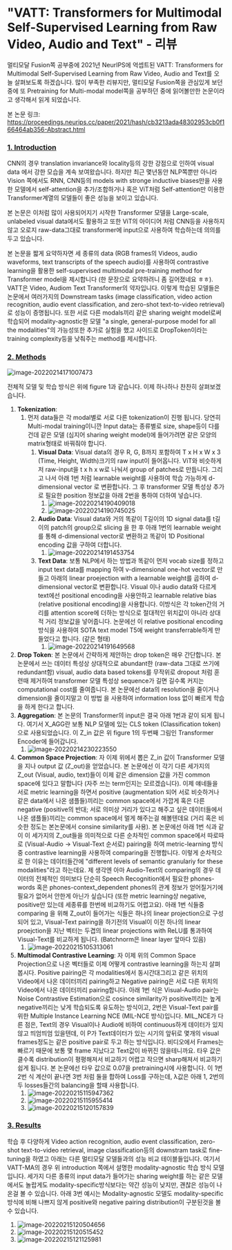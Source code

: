 # "VATT: Transformers for Multimodal Self-Supervised Learning from Raw Video, Audio and Text" - 리뷰

멀티모달 Fusion쪽 공부중에 2021년 NeurIPS에 억셉트된 VATT: Transformers for Multimodal Self-Supervised Learning from Raw Video, Audio and Text를 오늘 살펴보도록 하겠습니다. 많이 부족한 리뷰지만, 멀티모달 Fusion쪽을 관심있게 보던 중에 또 Pretraining for Multi-modal model쪽을 공부하던 중에 읽어볼만한 논문이라고 생각해서 읽게 되었습니다.

본 논문 링크: https://proceedings.neurips.cc/paper/2021/hash/cb3213ada48302953cb0f166464ab356-Abstract.html

### <u>1. Introduction</u>

CNN의 경우 translation invariance와 locality등의 강한 강점으로 인하여 visual data 에서 강한 모습을 계속 보여왔습니다. 하지만 최근 몇년동안 NLP쪽뿐만 아니라 Vision 쪽에서도 RNN, CNN등의 models with stronge inductive biases만을 사용한 모델에서 self-attention을 추가/조합하거나 혹은 ViT처럼 Self-attention만 이용한 Transformer계열의 모델들이 좋은 성능을 보이고 있습니다. 

본 논문은 이처럼 많이 사용되어지기 시작한 Transformer 모델을 Large-scale, unlabeled visual data에서도 활용하고 또한 ViT의 아이디어 처럼 CNN등을 사용하지 않고 오로지 raw-data그대로 transformer에 input으로 사용하여 학습하는데 의의를 두고 있습니다.

본 논문을 짧게 요약하자면 세 종류의 data (RGB frames의 Videos, audio waveforms, text transcripts of the speech audio)를 사용하여 contrastive learning을 활용한 self-supervised multimodal pre-training method for Transformer model을 제시합니다 (한 문장으로 요약하려니 좀 길어졌네요 ㅎㅎ). VATT은 Video, Audiom Text Transformer의 약자입니다. 이렇게 학습된 모델들은 논문에서 여러가지의 Downstream tasks (image classification, video action recognition, audio event classification, and zero-shot text-to-video retrieval)로 성능이 증명됩니다. 또한 서로 다른 modals끼리 같은 sharing weight model로써 학습되어 modality-agnostic한 모델 "a single, general-purpose model for all the modalities"의 가능성또한 추가로 실험을 했고 사이드로 DropToken이라는 training complexity등을 낮춰주는 method를 제시합니다.

### <u>2. Methods</u>

![image-20220214171007473](./../_images/image-20220214171007473.png)

전체적 모델 및 학습 방식은 위에 figure 1과 같습니다. 이제 하나하나 찬찬히 살펴보겠습니다.

1. **Tokenization**:
   1. 먼저 data들은 각 modal별로 서로 다른 tokenization이 진행 됩니다. 당연히 Multi-modal training이니깐 Input data는 종류별로 size, shape등이 다를건데 같은 모델 (심지어 sharing weight model)에 들어가려면 같은 모양의 matrix형태로 바꿔줘야 합니다.
      1. **Visual Data**: Visual data의 경우 R, G, B까지 포함하여 T x H x W x 3 (Time, Height, Width)크기의 raw input이 들어옵니다. ViT와 비슷하게 저 raw-input을 t x h x w로 나눠서 group of patches로 만듭니다. 그리고 나서 아래 1번 처럼 learnable weight를 사용하여 학습 가능하게 d-dimensional vector 로 변환합니다. 그 후 transformer 모델 특성상 추가로 필요한 position 정보값을 아래 2번을 통하여 더하여 넣습니다.
         1. ![image-20220214190409018](./../_images/image-20220214190409018.png)
         2. ![image-20220214190745025](./../_images/image-20220214190745025.png)
      2. **Audio Data**: Visual data와 거의 똑같이 T길이의 1D signal data를 t길이의 patch의 group으로 slicing 을 한 후 아래 1번의 learnable weight를 통해 d-dimensional vector로 변환하고 똑같이 1D Positional encoding 값을 구하여 더합니다.
         1. ![image-20220214191453754](./../_images/image-20220214191453754.png)
      3. **Text Data**: 보통 NLP에서 하는 방법과 똑같이 먼저 vocab size를 정하고 input text data를 mapping 하여 v-dimensional one-hot vector로 만들고 아래의 linear proejection with a learnable weight를 곱하여 d-dimensional vector로 변환합니다. Visual 이나 audio data와 다르게 text에선 positional encoding을 사용안하고 learnable relative bias (relative positional encoding)을 사용합니다. 이방식은 각 token간의 거리를 attention score에 더하는 방식으로 절대적인 위치값이 아니라 상대적 거리 정보값을 넣어줍니다. 논문에선 이 relative positional encoding 방식을 사용하여 SOTA text model T5에 weight transferrable하게 만들었다고 합니다. (같은 형태)
         1. ![image-20220214191649568](./../_images/image-20220214191649568.png)
2. **Drop Token**: 본 논문에서 간략하게 제안하는 drop token은 매우 간단합니다. 본 논문에서 쓰는 데이터 특성상 상대적으로 abundant한 (raw-data 그대로 쓰기에 redundant함) visual, audio data based tokens를 무작위로 dropout 처럼 훈련때 제거하여 transformer 모델 특성상 sequence가 길면 길수록 커지는 computational cost를 줄여줍니다. 본 논문에선 data의 resolution을 줄이거나 dimension을 줄이지말고 이 방법 을 사용하여 information loss 없이 빠르게 학습을 하게 한다고 합니다.
3. **Aggregation**: 본 논문의 Transformer의 input은 결국 아래 1번과 같이 되게 됩니다. 여기서 X_AGG란 보통 NLP 모델에 있는 CLS token (Classification token) 으로 사용되었습니다. 이 Z_in 값은 위 figure 1의 두번째 그림인 Transformer Encoder에 들어갑니다.
   1. ![image-20220214230223550](./../_images/image-20220214230223550.png)
4. **Common Space Projection**: 자 이제 위에서 뽑은 Z_in 값이 Transformer 모델을 지나 output 값 (Z_out)을 얻었습니다. 본 논문에선 이 각기 다른 세가지의 Z_out (Visual, audio, text)들이 이제 같은 dimension 값을 가진 common space에 있다고 말합니다 (자주 쓰는 term인지는 모르겠습니다). 이제 얘네들을 서로 metric learning을 하면서 positive (augmentation 되어 서로 비슷하거나 같은 data에서 나온 샘플들)끼리는 common space에서 가깝게 혹은 다른 negative (positive의 반대; 서로 의미상 거리가 있다고 해주고 싶은 데이터들에서 나온 샘플들)끼리는 common space에서 멀게 해주는걸 해볼텐데요 (거리 혹은 비슷한 정도는 본논문에서 consine similarity를 사용). 본 논문에선 아래 1번 식과 같이 이 세가지의 Z_out들을 의미적으로 다른 순차적인 common space에서 따로따로 (Visual-Audio -> Visual-Text 순서로) pairing을 하여  metric-learning 방식중 contrastive learning을 사용하여 comparing을 진행합니다. 이렇게 순차적으로 한 이유는 데이터들간에 "different levels of semantic granulariy for these modalities"라고 하는데요. 제 생각엔 아마 Audio-Text의 comparing의 경우 데이터의 전체적인 의미보다 단순히 Speech Recognition에서 필요한 phones-words 혹은 phones-context_dependent phones의 관계 정보가 얻어질거기에 필요가 없어서 안한게 아닌가 싶습니다 (또한 metric learning상 negative, positive만 있는데 세종류를 한번에 비교하기도 어렵고요). 아래 1번 식들중 comparing 을 위해 Z_out이 들어가는 식들은 하나의 linear projection으로 구성되어 있고, Visual-Text pairing을 하기전의 Visual이 이전 하나의 linear proejction을 지난 벡터는 두겹의 linear projections with ReLU를 통과하여 Visual-Text를 비교하게 됩니다. (Batchnorm은 linear layer 앞마다 있음)
   1. ![image-20220215105313061](./../_images/image-20220215105313061.png)
5. **Multimodal Contrastive Learning**: 자 이제 위의 Common Space Projection으로 나온 벡터들로 이제 어떻게 contrastive learning을 하는지 살펴봅시다. Positive pairing은 각 modalities에서 동시간대그리고 같은 위치의 Video에서 나온 데이터끼리 pairing하고 Negative pairing은 서로 다른 위치의 Video에서 나온 데이터끼리 pairing합니다. 아래 1번 식은 Visual-Audio pair는 Noise Contrastive Estimation으로 cosince similarity가 positive끼리는 높게 negative끼리는 낮게 학습되도록 유도하는 방식이고, 2번은 Visual-Text pair를 위한 Multiple Instance Learning NCE (MIL-NCE 방식)입니다. MIL_NCE가 다른 점은, Text의 경우 Visual이나 Audio에 비하여 continuous하게 데이터가 있지않고 띄엄띄엄 있을텐데, 이 P가 Text데이터가 있는 시기의 앞뒤로 몇개의 visual frames정도는 같은 positive pair로 두고 하는 방식입니다. 비디오에서 Frames는 빠르기 때문에 보통 몇 frame 지났다고 Text값이 바뀌진 않을테니까요. 타우 값은 클수록 distribution이 평평해져서 비교하기 어렵고 작으면 sharp해져서 비교하기 쉽게 됩니다. 본 논문에선 타우 값으로 0.07을 pretraining시에 사용합니다. 이 1번 2번 식 계산이 끝나면 3번 처럼 둘을 합하여 Loss를 구하는데, λ값은 아래 1, 2번의 두 losses들간의 balancing을 할때 사용합니다.
   1. ![image-20220215115947362](./../_images/image-20220215115947362.png)
   2. ![image-20220215115955414](./../_images/image-20220215115955414.png)
   3. ![image-20220215120157839](./../_images/image-20220215120157839.png)

### <u>3. Results</u>

학습 후 다양하게 Video action recognition, audio event classification, zero-shot text-to-video retrieval, image classification등의 downstram task로 fine-tuning을 하였고 아래는 다른 멀티모달 모델들과의 성능 비교 테이블들입니다. 여기서 VATT-MA의 경우 위 introduction 쪽에서 설명한 modality-agnostic 학습 방식 모델입니다. 세가지 다른 종류의 input data가 들어가는 sharing weight를 하는 같은 모델에서도 놀랍게도 modality-specific방식보다는 약간 성능이 낮지만, 괜찮은 성능이 나온걸 볼 수 있습니다. 아래 3번 예시는 Modality-agnostic 모델도 modality-specific 방식에 비해 나쁘지 않게 positive와 negative pairing distribution이 구분된것을 볼 수 있습니다.

1. ![image-20220215120504656](./../_images/image-20220215120504656.png)
2. ![image-20220215120515452](./../_images/image-20220215120515452.png)
3. ![image-20220215121125981](./../_images/image-20220215121125981.png)

